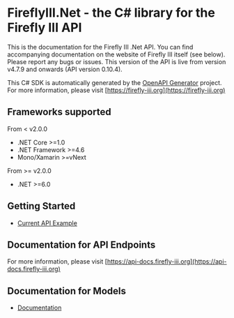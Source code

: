 # FireflyIII.Net - the C# library for the Firefly III API

This is the documentation for the Firefly III .Net API. You can find accompanying documentation on the website of Firefly III itself (see below). Please report any bugs or issues. This version of the API is live from version v4.7.9 and onwards (API version 0.10.4).

This C# SDK is automatically generated by the [OpenAPI Generator](https://openapi-generator.tech) project.
    For more information, please visit [https://firefly-iii.org](https://firefly-iii.org)

## Frameworks supported
From < v2.0.0
- .NET Core >=1.0
- .NET Framework >=4.6
- Mono/Xamarin >=vNext

From >= v2.0.0
- .NET >=6.0

## Getting Started

- [Current API Example](generated/README.md)

<a name="documentation-for-api-endpoints"></a>
## Documentation for API Endpoints
For more information, please visit [https://api-docs.firefly-iii.org](https://api-docs.firefly-iii.org)

<a name="documentation-for-models"></a>
## Documentation for Models
- [Documentation](./generated/docs)